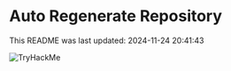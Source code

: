 # Auto Regenerate Repository

This README was last updated: 2024-11-24 20:41:43

 ![TryHackMe](https://tryhackme.com/badge/533634)